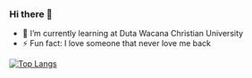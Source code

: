 ### Hi there 👋

- 🌱 I’m currently learning at Duta Wacana Christian University
- ⚡ Fun fact: I love someone that never love me back

[![Top Langs](https://github-readme-stats.vercel.app/api/top-langs/?username=servantine&layout=compact)](https://github.com/servantine)

